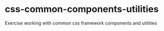 # css-common-components-utilities
Exercise working with common css framework components and utilities
